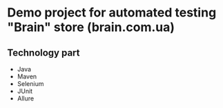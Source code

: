 # Demo project for automated testing "Brain" store (brain.com.ua)

## Technology part
- Java
- Maven
- Selenium
- JUnit
- Allure

